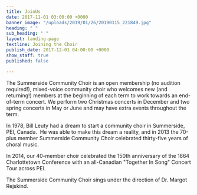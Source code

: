 ```yaml
---
title: JoinUs
date: 2017-11-01 03:00:00 +0000
banner_image: "/uploads/2019/01/26/20190115_221849.jpg"
heading: " "
sub_heading: " "
layout: landing-page
textline: Joining the Choir
publish_date: 2017-12-01 04:00:00 +0000
show_staff: true
published: false

---
```

The Summerside Community Choir is an open membership (no audition required!), mixed-voice community choir who welcomes new (and returning!) members at the beginning of each term to work towards an end-of-term concert. We perform two Christmas concerts in December and two spring concerts in May or June and may have extra events throughout the term.

In 1978, Bill Leuty had a dream to start a community choir in Summerside, PEI, Canada.  He was able to make this dream a reality, and in 2013 the 70-plus member Summerside Community Choir celebrated thirty-five years of choral music.

In 2014, our 40-member choir celebrated the 150th anniversary of the 1864 Charlottetown Conference with an all-Canadian "Together In Song" Concert Tour across PEI.

The Summerside Community Choir sings under the direction of Dr. Margot Rejskind.